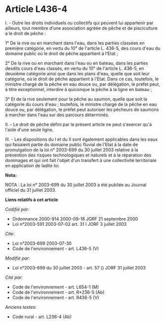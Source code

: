 # Article L436-4

I. - Outre les droits individuels ou collectifs qui peuvent lui appartenir par ailleurs, tout membre d'une association agréée
de pêche et de pisciculture a le droit de pêche :

1° De la rive ou en marchant dans l'eau, dans les parties classées en première catégorie, en vertu du 10° de l'article L.
436-5, des cours d'eau du domaine public où le droit de pêche appartient à l'Etat ;

2° De la rive ou en marchant dans l'eau ou en bateau, dans les parties desdits cours d'eau classés, en vertu du 10° de
l'article L. 436-5, en deuxième catégorie ainsi que dans les plans d'eau, quelle que soit leur catégorie, où le droit de
pêche appartient à l'Etat. Dans ce cas, toutefois, le ministre chargé de la pêche en eau douce ou, par délégation, le préfet
peut, à titre exceptionnel, interdire à quiconque la pêche à la ligne en bateau ;

3° Et de la rive seulement pour la pêche au saumon, quelle que soit la catégorie du cours d'eau ; toutefois, le ministre
chargé de la pêche en eau douce ou, par délégation, le préfet peut autoriser les pêcheurs de saumons à marcher dans l'eau sur
des parcours déterminés.

II. - Le droit de pêche défini par le présent article ne peut s'exercer qu'à l'aide d'une seule ligne.

III. - Les dispositions du I et du II sont également applicables dans les eaux qui faisaient partie du domaine public fluvial
de l'Etat à la date de promulgation de la loi n° 2003-699 du 30 juillet 2003 relative à la prévention des risques
technologiques et naturels et à la réparation des dommages et qui ont fait l'objet d'un transfert à une collectivité
territoriale en application de ladite loi.

**Nota:**

NOTA : La loi n° 2003-699 du 30 juillet 2003 a été publiée au Journal officiel du 31 juillet 2003.

**Liens relatifs à cet article**

_Codifié par_:

  - Ordonnance 2000-914 2000-09-18 JORF 21 septembre 2000
  - Loi n°2003-591 2003-07-02 art. 31 I JORF 3 juillet 2003

_Cite_:

  - Loi n°2003-699 2003-07-30
  - Code de l'environnement - art. L436-5 (V)

_Modifié par_:

  - Loi n°2003-699 du 30 juillet 2003 - art. 57 () JORF 31 juillet 2003

_Cité par_:

  - Code de l'environnement - art. L654-1 (M)
  - Code de l'environnement - art. R*236-5 (Ab)
  - Code de l'environnement - art. R436-5 (V)

_Anciens textes_:

  - Code rural - art. L236-4 (Ab)
